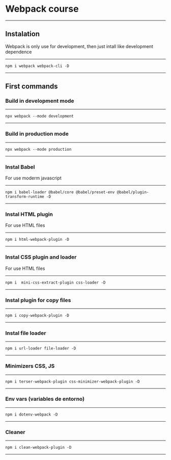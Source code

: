 # Webpack course
___
## Instalation

Webpack is only use for development, then just intall like development dependence

---
    npm i webpack webpack-cli -D
---

## First commands

### Build in development mode
---
    npx webpack --mode development
---
### Build in production mode
---
    npx webpack --mode production
---

### Instal Babel

For use moderm javascript

---
    npm i babel-loader @babel/core @babel/preset-env @babel/plugin-transform-runtime -D
---

### Instal HTML plugin

For use HTML files

---
    npm i html-webpack-plugin -D
---

### Instal CSS plugin and loader

For use HTML files

---
    npm i  mini-css-extract-plugin css-loader -D
---

### Instal plugin for copy files

---
    npm i copy-webpack-plugin -D
---

### Instal file loader

---
    npm i url-loader file-loader -D
---

### Minimizers CSS, JS

---
    npm i terser-webpack-plugin css-minimizer-webpack-plugin -D
---

### Env vars (variables de entorno)

---
    npm i dotenv-webpack -D
---

### Cleaner

---
    npm i clean-webpack-plugin -D
---